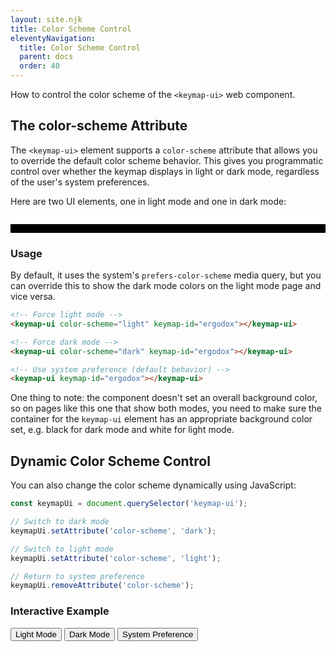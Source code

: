 ```yaml
---
layout: site.njk
title: Color Scheme Control
eleventyNavigation:
  title: Color Scheme Control
  parent: docs
  order: 40
---
```


How to control the color scheme of the `<keymap-ui>` web component.

## The color-scheme Attribute

The `<keymap-ui>` element supports a `color-scheme` attribute that allows you to override the default color scheme behavior. This gives you programmatic control over whether the keymap displays in light or dark mode, regardless of the user's system preferences.

Here are two UI elements, one in light mode and one in dark mode:

<div id="light-mode-container" style="background-color: white; padding: .5em 1em;"></div>
<script type="module">
  import { KeymapTitleScreenLayoutSimple } from "/KeymapKit/keymaps/title-screen-layout-simple.js";
  const lightContainer = document.getElementById("light-mode-container");
  const lightKeymapUi = document.createElement("keymap-ui");
  lightKeymapUi.setAttribute("color-scheme", "light");
  lightKeymapUi.setAttribute("keymap-id", "title-screen-map-simple");
  lightKeymapUi.setModelsAndMaps([KeymapTitleScreenLayoutSimple]);
  lightContainer.appendChild(lightKeymapUi);
</script>

<div id="dark-mode-container" style="background-color: black; padding: .5em 1em;"></div>
<script type="module">
  import { KeymapTitleScreenLayoutSimple } from "/KeymapKit/keymaps/title-screen-layout-simple.js";
  const darkContainer = document.getElementById("dark-mode-container");
  const darkKeymapUi = document.createElement("keymap-ui");
  darkKeymapUi.setAttribute("color-scheme", "dark");
  darkKeymapUi.setAttribute("keymap-id", "title-screen-map-simple");
  darkKeymapUi.setModelsAndMaps([KeymapTitleScreenLayoutSimple]);
  darkContainer.appendChild(darkKeymapUi);
</script>

### Usage

By default, it uses the system's `prefers-color-scheme` media query,
but you can override this to show the dark mode colors on the light mode page and vice versa.

```html
<!-- Force light mode -->
<keymap-ui color-scheme="light" keymap-id="ergodox"></keymap-ui>

<!-- Force dark mode -->
<keymap-ui color-scheme="dark" keymap-id="ergodox"></keymap-ui>

<!-- Use system preference (default behavior) -->
<keymap-ui keymap-id="ergodox"></keymap-ui>
```

One thing to note: the component doesn't set an overall background color,
so on pages like this one that show both modes,
you need to make sure the container for the `keymap-ui` element has an appropriate background color set,
e.g. black for dark mode and white for light mode.

## Dynamic Color Scheme Control

You can also change the color scheme dynamically using JavaScript:

```javascript
const keymapUi = document.querySelector('keymap-ui');

// Switch to dark mode
keymapUi.setAttribute('color-scheme', 'dark');

// Switch to light mode
keymapUi.setAttribute('color-scheme', 'light');

// Return to system preference
keymapUi.removeAttribute('color-scheme');
```

### Interactive Example

<div id="interactive-container"></div>

<div style="margin-top: 1rem;">
  <button onclick="setColorScheme('light')">Light Mode</button>
  <button onclick="setColorScheme('dark')">Dark Mode</button>
  <button onclick="setColorScheme('system')">System Preference</button>
</div>

<script type="module">
  import { KeymapTitleScreenLayoutSimple } from "/KeymapKit/keymaps/title-screen-layout-simple.js";
  const interactiveContainer = document.getElementById("interactive-container");
  const interactiveKeymapUi = document.createElement("keymap-ui");
  interactiveKeymapUi.setAttribute("id", "interactive-keymap");
  interactiveKeymapUi.setAttribute("keymap-id", "title-screen-map-simple");
  interactiveKeymapUi.setModelsAndMaps([KeymapTitleScreenLayoutSimple]);
  interactiveContainer.appendChild(interactiveKeymapUi);

  window.setColorScheme = function(scheme) {
    const keymap = document.getElementById("interactive-keymap");
    switch (scheme) {
      case "system": {
        interactiveContainer.style = "";
        keymap.removeAttribute("color-scheme");
        break;
      }
      case "light": {
        interactiveContainer.style = "background-color: white;";
        keymap.setAttribute("color-scheme", "light");
        break;
      }
      case "dark": {
        interactiveContainer.style = "background-color: black;";
        keymap.setAttribute("color-scheme", "dark");
        break;
      }
    }
  };
</script>
